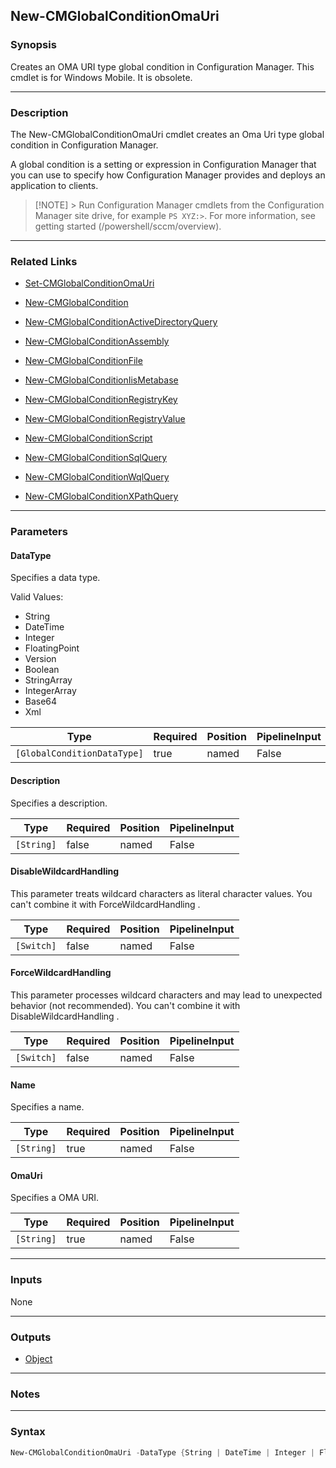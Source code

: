 New-CMGlobalConditionOmaUri
---------------------------




### Synopsis
Creates an OMA URI type global condition in Configuration Manager. This cmdlet is for Windows Mobile.  It is obsolete.



---


### Description

The New-CMGlobalConditionOmaUri cmdlet creates an Oma Uri type global condition in Configuration Manager.



A global condition is a setting or expression in Configuration Manager that you can use to specify how Configuration Manager provides and deploys an application to clients.



> [!NOTE] > Run Configuration Manager cmdlets from the Configuration Manager site drive, for example `PS XYZ:>`. For more information, see getting started (/powershell/sccm/overview).



---


### Related Links
* [Set-CMGlobalConditionOmaUri](Set-CMGlobalConditionOmaUri)



* [New-CMGlobalCondition](New-CMGlobalCondition)



* [New-CMGlobalConditionActiveDirectoryQuery](New-CMGlobalConditionActiveDirectoryQuery)



* [New-CMGlobalConditionAssembly](New-CMGlobalConditionAssembly)



* [New-CMGlobalConditionFile](New-CMGlobalConditionFile)



* [New-CMGlobalConditionIisMetabase](New-CMGlobalConditionIisMetabase)



* [New-CMGlobalConditionRegistryKey](New-CMGlobalConditionRegistryKey)



* [New-CMGlobalConditionRegistryValue](New-CMGlobalConditionRegistryValue)



* [New-CMGlobalConditionScript](New-CMGlobalConditionScript)



* [New-CMGlobalConditionSqlQuery](New-CMGlobalConditionSqlQuery)



* [New-CMGlobalConditionWqlQuery](New-CMGlobalConditionWqlQuery)



* [New-CMGlobalConditionXPathQuery](New-CMGlobalConditionXPathQuery)





---


### Parameters
#### **DataType**

Specifies a data type.



Valid Values:

* String
* DateTime
* Integer
* FloatingPoint
* Version
* Boolean
* StringArray
* IntegerArray
* Base64
* Xml






|Type                       |Required|Position|PipelineInput|
|---------------------------|--------|--------|-------------|
|`[GlobalConditionDataType]`|true    |named   |False        |



#### **Description**

Specifies a description.






|Type      |Required|Position|PipelineInput|
|----------|--------|--------|-------------|
|`[String]`|false   |named   |False        |



#### **DisableWildcardHandling**

This parameter treats wildcard characters as literal character values. You can't combine it with ForceWildcardHandling .






|Type      |Required|Position|PipelineInput|
|----------|--------|--------|-------------|
|`[Switch]`|false   |named   |False        |



#### **ForceWildcardHandling**

This parameter processes wildcard characters and may lead to unexpected behavior (not recommended). You can't combine it with DisableWildcardHandling .






|Type      |Required|Position|PipelineInput|
|----------|--------|--------|-------------|
|`[Switch]`|false   |named   |False        |



#### **Name**

Specifies a name.






|Type      |Required|Position|PipelineInput|
|----------|--------|--------|-------------|
|`[String]`|true    |named   |False        |



#### **OmaUri**

Specifies a OMA URI.






|Type      |Required|Position|PipelineInput|
|----------|--------|--------|-------------|
|`[String]`|true    |named   |False        |





---


### Inputs
None





---


### Outputs
* [Object](https://learn.microsoft.com/en-us/dotnet/api/System.Object)






---


### Notes




---


### Syntax
```PowerShell
New-CMGlobalConditionOmaUri -DataType {String | DateTime | Integer | FloatingPoint | Version | Boolean | Xml | StringArray | Base64} [-Description <String>] [-DisableWildcardHandling] [-ForceWildcardHandling] -Name <String> -OmaUri <String> [<CommonParameters>]
```
